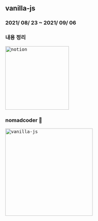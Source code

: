 ## vanilla-js

### 2021/ 08/ 23 ~ 2021/ 09/ 06

### 내용 정리
[<kbd><img width="200" alt="notion" src="https://user-images.githubusercontent.com/50203674/129452011-d1256eff-fb0d-4048-82f7-534ded0f6221.png"/></kbd>](https://pastoral-kryptops-7c4.notion.site/javaScript-5fbec73b9a3242d9842d8d40345aafb9) 

### nomadcoder :link:
[<kbd><img width="275" alt="vanilla-js" src="https://user-images.githubusercontent.com/50203674/130600755-1d901e34-76c0-4d03-b6a4-1a7793fe81f4.png"></kbd>](https://nomadcoders.co/javascript-for-beginners)
